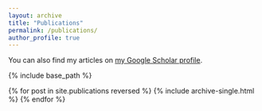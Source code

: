 ```yaml
---
layout: archive
title: "Publications"
permalink: /publications/
author_profile: true
---
```


  You can also find my articles on <a href="https://scholar.google.com/citations?hl=en&user=hhMeSk8AAAAJ">my Google Scholar profile</a>.

{% include base_path %}

{% for post in site.publications reversed %}
  {% include archive-single.html %}
{% endfor %}
